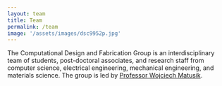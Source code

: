 ```yaml
---
layout: team
title: Team
permalink: /team
image: '/assets/images/dsc9952p.jpg'
---
```


The Computational Design and Fabrication Group is an interdisciplinary team of students, post-doctoral associates, and research staff from computer science, electrical engineering, mechanical engineering, and materials science. The group is led by [Professor Wojciech Matusik](/wojciech).